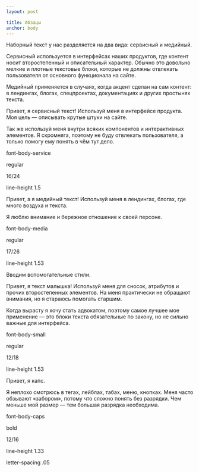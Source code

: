 ```yaml
---
layout: post

title: Абзацы
anchor: body
---
```


Наборный текст у нас разделяется на два вида: сервисный и медийный. 

Сервисный используется в интерфейсах наших продуктов, где контент носит второстепенный и описательный характер. Обычно это довольно мелкие и плотные текстовые блоки, которые не должны отвлекать пользователя от основного функционала на сайте.  

Медийный применяется в случаях, когда акцент сделан на сам контент: в лендингах, блогах, спецпроектах, документациях и других простынях текста.

<div class="example p-5 mb-4">
	<div class="row">
		<div class="col-12 col-lg-9">
			<p class="font-body-service">
				Привет, я сервисный текст! Используй меня в интерфейсе продукта. Моя цель&nbsp;— описывать крутые штуки на сайте. 
			</p>
			<p class="font-body-service">
				Так же используй меня внутри всяких компонентов и интерактивных элементов. Я скромняга, поэтому не буду отвлекать пользователя, а только помогу ему понять в чём тут дело.
			</p>
		</div>
		<div class="col-12 col-lg-3">
			<p class="text-muted">font-body-service</p>
			<p class="text-muted mb-0">regular</p>
			<p class="text-muted mb-0">16/24</p>
			<p class="text-muted mb-0">line-height&nbsp;1.5</p>
		</div>
	</div>
</div>

<div class="example p-5 mb-4">
	<div class="row">
		<div class="col-12 col-lg-9">
			<p class="font-body-media">
				Привет, а я медийный текст! Используй меня в лендингах, блогах, где много воздуха и текста. 
			</p>
			<p class="font-body-media">
				Я люблю внимание и бережное отношение к своей персоне. 
			</p>
		</div>
		<div class="col-12 col-lg-3">
			<p class="text-muted">font-body-media</p>
			<p class="text-muted mb-0">regular</p>
			<p class="text-muted mb-0">17/26</p>
			<p class="text-muted mb-0">line-height&nbsp;1.53</p>
		</div>
	</div>
</div>

Вводим вспомогательные стили.

<div class="example p-5 mb-4">
	<div class="row">
		<div class="col-12 col-lg-9">
			<p class="font-body-small">
				Привет, я текст малышка! Используй меня для сносок, атрибутов и прочих второстепенных элементов. На меня практически не обращают внимания, но я стараюсь помогать старшим.
			</p>
			<p class="font-body-small">
				Когда вырасту я хочу стать адвокатом, поэтому самое лучшее мое применение — это блоки текста обязательные по закону, но не сильно важные для интерфейса.
			</p>
		</div>
		<div class="col-12 col-lg-3">
			<p class="text-muted">font-body-small</p>
			<p class="text-muted mb-0">regular</p>
			<p class="text-muted mb-0">12/18</p>
			<p class="text-muted mb-0">line-height&nbsp;1.53</p>
		</div>
	</div>
</div>

<div class="example p-5">
	<div class="row">
		<div class="col-12 col-lg-9">
			<p class="font-body-caps">
				Привет, я капс.
			</p>
			<p class="font-body-caps">
				Я неплохо смотрюсь в тегах, лейблах, табах, меню, кнопках. Меня часто обзывают «забором», потому что сложно понять без разрядки. Чем меньше мой размер — тем большая разрядка необходима.
			</p>
		</div>
		<div class="col-12 col-lg-3">
			<p class="text-muted">font-body-caps</p>
			<p class="text-muted mb-0">bold</p>
			<p class="text-muted mb-0">12/16</p>
			<p class="text-muted mb-0">line-height&nbsp;1.33</p>
			<p class="text-muted mb-0">letter-spacing&nbsp;.05</p>
		</div>
	</div>
</div>
